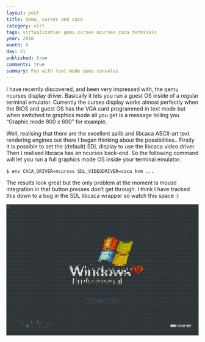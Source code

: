```yaml
---
layout: post
title: Qemu, curses and caca
category: virt
tags: virtualization qemu curses ncurses caca terminals
year: 2010
month: 6
day: 21
published: true
comments: true
summary: Fun with text-mode qemu consoles
---
```

I have recently discovered, and been very impressed with, the qemu ncurses display driver. Basically it lets you run a guest OS inside of a regular terminal emulator. Currently the curses display works almost perfectly when the BIOS and guest OS has the VGA card programmed in text mode but when switched to graphics mode all you get is a message telling you “Graphic mode 800 x 600″ for example.

Well, realising that there are the excellent aalib and libcaca ASCII-art text rendering engines out there I began thinking about the possibilities.. Firstly it is possible to set the (default) SDL display to use the libcaca video driver. Then I realised libcaca has an ncurses back-end. So the following command will let you run a full graphics mode OS inside your terminal emulator:

```
$ env CACA_DRIVER=ncurses SDL_VIDEODRIVER=caca kvm ...
```

The results look great but the only problem at the moment is mouse integration in that button presses don’t get through. I think I have tracked this down to a bug in the SDL libcaca wrapper so watch this space :)

![Screenshot](/images/winxp-textmode.png)

